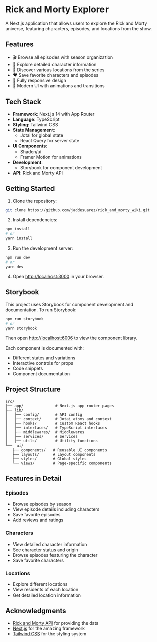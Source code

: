 # Rick and Morty Explorer

A Next.js application that allows users to explore the Rick and Morty universe, featuring characters, episodes, and locations from the show.

## Features

- 🎬 Browse all episodes with season organization
- 👥 Explore detailed character information
- 📍 Discover various locations from the series
- ❤️ Save favorite characters and episodes
- 📱 Fully responsive design
- 🎨 Modern UI with animations and transitions

## Tech Stack

- **Framework**: Next.js 14 with App Router
- **Language**: TypeScript
- **Styling**: Tailwind CSS
- **State Management**:
  - Jotai for global state
  - React Query for server state
- **UI Components**:
  - Shadcn/ui
  - Framer Motion for animations
- **Development**:
  - Storybook for component development
- **API**: Rick and Morty API

## Getting Started

1. Clone the repository:

```bash
git clone https://github.com/jaddesuarez/rick_and_morty_wiki.git
```

2. Install dependencies:

```bash
npm install
# or
yarn install
```

3. Run the development server:

```bash
npm run dev
# or
yarn dev
```

4. Open [http://localhost:3000](http://localhost:3000) in your browser.

## Storybook

This project uses Storybook for component development and documentation. To run Storybook:

```bash
npm run storybook
# or
yarn storybook
```

Then open [http://localhost:6006](http://localhost:6006) to view the component library.

Each component is documented with:

- Different states and variations
- Interactive controls for props
- Code snippets
- Component documentation

## Project Structure

```
src/
├── app/              # Next.js app router pages
├── lib/
│   ├── config/       # API config
│   ├── context/      # Jotai atoms and context
│   ├── hooks/        # Custom React hooks
│   ├── interfaces/   # TypeScript interfaces
│   ├── middlewares/  # Middlewares
│   ├── services/     # Services
│   ├── utils/        # Utility functions
└──  ui/
   ├── components/   # Reusable UI components
   ├── layouts/      # Layout components
   ├── styles/       # Global styles
   └── views/        # Page-specific components
```

## Features in Detail

### Episodes

- Browse episodes by season
- View episode details including characters
- Save favorite episodes
- Add reviews and ratings

### Characters

- View detailed character information
- See character status and origin
- Browse episodes featuring the character
- Save favorite characters

### Locations

- Explore different locations
- View residents of each location
- Get detailed location information

## Acknowledgments

- [Rick and Morty API](https://rickandmortyapi.com/) for providing the data
- [Next.js](https://nextjs.org/) for the amazing framework
- [Tailwind CSS](https://tailwindcss.com/) for the styling system
